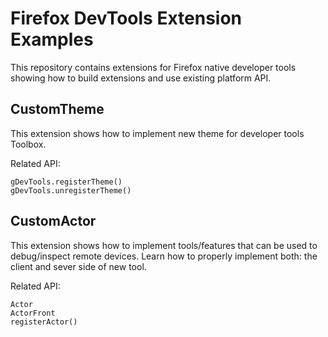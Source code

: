 Firefox DevTools Extension Examples
===================================

This repository contains extensions for Firefox native developer tools
showing how to build extensions and use existing platform API.

CustomTheme
-----------
This extension shows how to implement new theme for developer tools Toolbox.

Related API:

    gDevTools.registerTheme()
    gDevTools.unregisterTheme()

CustomActor
-----------
This extension shows how to implement tools/features that can be used
to debug/inspect remote devices. Learn how to properly implement both:
the client and sever side of new tool.

Related API:

    Actor
    ActorFront
    registerActor()
